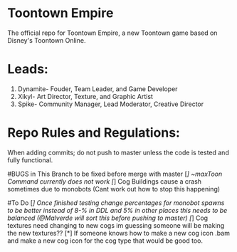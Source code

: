 # Toontown Empire

The official repo for Toontown Empire, a new Toontown game based on Disney's Toontown Online.

# Leads:
 
 1. Dynamite- Fouder, Team Leader, and Game Developer
 2. Xikyl- Art Director, Texture, and Graphic Artist
 3. Spike- Community Manager, Lead Moderator, Creative Director
 
# Repo Rules and Regulations:

When adding commits; do not push to master unless the code is tested and fully functional.



#BUGS in This Branch to be fixed before merge with master
[*] ~maxToon Command currently does not work
[*] Cog Buildings cause a crash sometimes due to monobots (Cant work out how to stop this happening)


#To Do
[*] Once finished testing change percentages for monobot spawns to be better instead of 8-% in DDL and 5% in other places this needs to be balanced (@Malverde will sort this before pushing to master)
[*] Cog textures need changing to new cogs im guessing someone will be making the new textures??
[*] If someone knows how to make a new cog icon .bam and make a new cog icon for the cog type that would be good too.